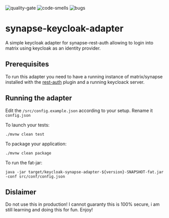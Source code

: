 ![quality-gate](https://sonar.hoohoot.org/api/project_badges/measure?project=io.vertx%3Akeycloak-synapse-adapter&metric=alert_status)
![code-smells](https://sonar.hoohoot.org/api/project_badges/measure?project=io.vertx%3Akeycloak-synapse-adapter&metric=code_smells)
![bugs](https://sonar.hoohoot.org/api/project_badges/measure?project=io.vertx%3Akeycloak-synapse-adapter&metric=bugs)
# synapse-keycloak-adapter

A simple keycloak adapter for synapse-rest-auth allowing to 
login into matrix using keycloak as an identity provider. 

## Prerequisites 

To run this adapter you need to have a running instance of matrix/synapse installed
with the [rest-auth](https://github.com/kamax-io/matrix-synapse-rest-auth) plugin and a running keycloack server. 

## Running the adapter

Edit the `/src/config.example.json` according to your setup. 
Rename it `config.json`

To launch your tests:
```
./mvnw clean test
```

To package your application:
```
./mvnw clean package
```

To run the fat-jar: 
```
java -jar target/keycloak-synapse-adapter-${version}-SNAPSHOT-fat.jar -conf src/conf/config.json
```

## Dislaimer

Do not use this in production! 
I cannot guaranty this is 100% secure, i am still learning and doing this for fun.
Enjoy!  
